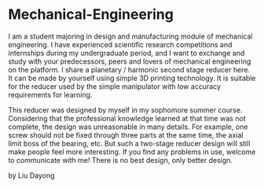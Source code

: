 # Mechanical-Engineering
I am a student majoring in design and manufacturing module of mechanical engineering. I have experienced scientific research competitions and internships during my undergraduate period, and I want to exchange and study with your predecessors, peers and lovers of mechanical engineering on the platform.
I share a planetary / harmonic second stage reducer here. It can be made by yourself using simple 3D printing technology. It is suitable for the reducer used by the simple manipulator with low accuracy requirements for learning.

This reducer was designed by myself in my sophomore summer course. Considering that the professional knowledge learned at that time was not complete, the design was unreasonable in many details. For example, one screw should not be fixed through three parts at the same time, the axial limit boss of the bearing, etc. But such a two-stage reducer design will still make people feel more interesting. If you find any problems in use, welcome to communicate with me! There is no best design, only better design.

by Liu Dayong
